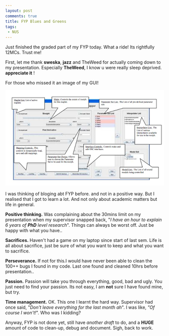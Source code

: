 ```yaml
---
layout: post
comments: true
title: FYP Blues and Greens
tags:
 - NUS
---
```


Just finished the graded part of my FYP today. What a ride! Its rightfully 12MCs. Trust me!

First, let me thank **sweska**, **jazz** and TheWeed for actually coming down to my presentation. Especially **TheWeed**, I know u were really sleep deprived. **appreciate it** !

For those who missed it an image of my GUI!

![FYPGUI.jpg](../images/2006/04/FYPGUI.jpg)

I was thinking of bloging abt FYP before. and not in a positive way. But I realised that I got to learn a lot. And not only about academic matters but life in general.

**Positive thinking.**
Was complaining about the 30mins limit on my presentation when my supervisor snapped back, "_I have an hour to explain 6 years of **PhD** level research_". Things can always be worst off. Just be happy with what you have..

**Sacrifices.**
Haven't had a game on my laptop since start of last sem. Life is all about sacrifice, just be sure of what you want to keep and what you want to sacrifice.

**Perseverance.**
If not for this.I would have never been able to clean the 100++ bugs I found in my code. Last one found and cleaned 10hrs before presentation..

**Passion.**
Passion will take you through everything, good, bad and ugly. You just need to find your passion. Its not easy, I am **not** sure I have found mine, but try.

**Time management.**
OK. This one I learnt the hard way. Supervisor had once said, "_Don't leave everything for the last month ah_". I was like, _"Of course I won't!_". Who was I kidding?

Anyway, FYP is not done yet, still have _another draft_ to do, and a **HUGE** amount of code to clean-up, debug and document. Sigh, back to work.
